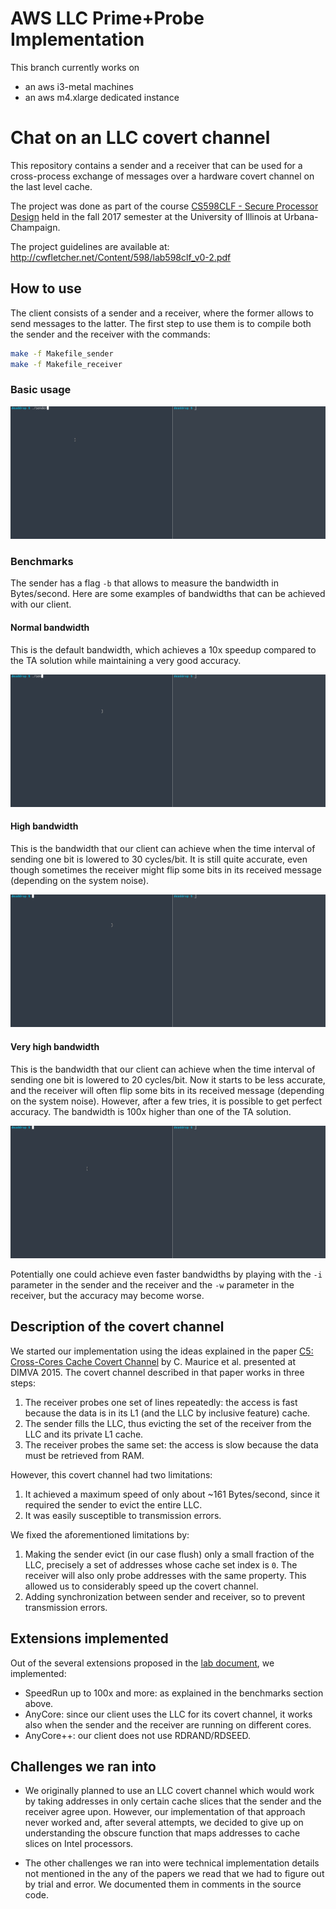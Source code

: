 # AWS LLC Prime+Probe Implementation
This branch currently works on
- an aws i3-metal machines
- an aws m4.xlarge dedicated instance





# Chat on an LLC covert channel

This repository contains a sender and a receiver that can be used for a cross-process exchange of messages
over a hardware covert channel on the last level cache.

The project was done as part of the course [CS598CLF - Secure Processor Design][CS598CLF] held in the fall 2017 semester
at the University of Illinois at Urbana-Champaign.

The project guidelines are available at: http://cwfletcher.net/Content/598/lab598clf_v0-2.pdf

## How to use

The client consists of a sender and a receiver, where the former allows to send messages to the latter. 
The first step to use them is to compile both the sender and the receiver with the commands:

```sh
make -f Makefile_sender
make -f Makefile_receiver
```

### Basic usage

![Basic usage](./usage/basic.gif?raw=true)

### Benchmarks

The sender has a flag `-b` that allows to measure the bandwidth in Bytes/second.
Here are some examples of bandwidths that can be achieved with our client.

#### Normal bandwidth

This is the default bandwidth, which achieves a 10x speedup compared to the TA solution while maintaining a very
good accuracy.

![Benchmark usage](./usage/benchmark.gif?raw=true)

#### High bandwidth

This is the bandwidth that our client can achieve when the time interval of sending one bit is lowered to 30 
cycles/bit. It is still quite accurate, even though sometimes the receiver might flip some bits in its received 
message (depending on the system noise). 

![Fast benchmark](./usage/benchmark_fast.gif?raw=true)

#### Very high bandwidth

This is the bandwidth that our client can achieve when the time interval of sending one bit is lowered to 20 
cycles/bit. Now it starts to be less accurate, and the receiver will often flip some bits in its received message 
(depending on the system noise). However, after a few tries, it is possible to get perfect accuracy. The bandwidth is 
100x higher than one of the TA solution.

![Very fast benchmark](./usage/benchmark_fast_fast.gif?raw=true)

Potentially one could achieve even faster bandwidths by playing with the `-i` parameter in the sender and the receiver
and the `-w` parameter in the receiver, but the accuracy may become worse. 

## Description of the covert channel

We started our implementation using the ideas explained in the paper [C5: Cross-Cores Cache Covert Channel][c5] by
C. Maurice et al. presented at DIMVA 2015. The covert channel described in that paper works in three steps:

1. The receiver probes one set of lines repeatedly: the access is fast because the data is in its L1 (and the LLC by
inclusive feature) cache.
2. The sender fills the LLC, thus evicting the set of the receiver from the LLC and its private L1 cache.
3. The receiver probes the same set: the access is slow because the data must be retrieved from RAM.

However, this covert channel had two limitations:

1. It achieved a maximum speed of only about ~161 Bytes/second, since it required the sender to evict the entire LLC.
2. It was easily susceptible to transmission errors.

We fixed the aforementioned limitations by:

1. Making the sender evict (in our case flush) only a small fraction of the LLC, precisely a set of addresses whose
cache set index is `0`. The receiver will also only probe addresses with the same property. This allowed us to 
considerably speed up the covert channel.
2. Adding synchronization between sender and receiver, so to prevent transmission errors.

## Extensions implemented

Out of the several extensions proposed in the [lab document][deaddrop], we implemented:
- SpeedRun up to 100x and more: as explained in the benchmarks section above.
- AnyCore: since our client uses the LLC for its covert channel, it works also when the sender and the receiver are
running on different cores.
- AnyCore++: our client does not use RDRAND/RDSEED.

## Challenges we ran into

- We originally planned to use an LLC covert channel which would work by taking addresses in only certain cache slices
that the sender and the receiver agree upon. However, our implementation of that approach never worked and, after
several attempts, we decided to give up on understanding the obscure function that maps addresses to cache slices on
Intel processors.

- The other challenges we ran into were technical implementation details not mentioned in the any of the papers 
we read that we had to figure out by trial and error. We documented them in comments in the source code.

[CS598CLF]: http://cwfletcher.net/598clf.html
[deaddrop]: http://cwfletcher.net/Content/598/lab598clf_v0-2.pdf
[c5]: http://www.s3.eurecom.fr/docs/dimva15_clementine.pdf
